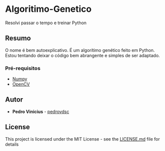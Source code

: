 # Algoritimo-Genetico

Resolvi passar o tempo e treinar Python

## Resumo

O nome é bem autoexplicativo. É um algorítimo genético feito em Python.
Estou tentando deixar o código bem abrangente e simples de ser adaptado.

### Pré-requisitos

- [Numpy](http://www.numpy.org/)
- [OpenCV](https://opencv.org/)

## Autor 

* **Pedro Vinicius** - [pedrovdsc](https://github.com/pedrovdsc)


## License

This project is licensed under the MIT License - see the [LICENSE.md](LICENSE.md) file for details
